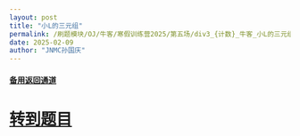```yaml
---
layout: post
title: "小L的三元组"
permalink: /刷题模块/OJ/牛客/寒假训练营2025/第五场/div3_{计数}_牛客_小L的三元组.md/
date: 2025-02-09
author: "JNMC孙国庆"
---
```


#### [备用返回通道](../../README.md)
# [转到题目](https://ac.nowcoder.com/acm/contest/95337/G)